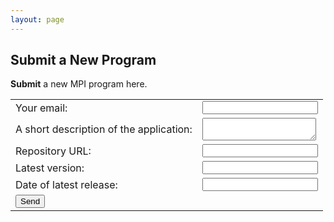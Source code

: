 ```yaml
---
layout: page
---
```


## Submit a New Program

**Submit** a new MPI program here. 

<form action="https://formspree.io/myrdzjpx" method="POST">

<table>

<tr>
<label>
 <td> Your email: </td>
 <td> <input type="text" name="_replyto"> </td>
</label>
</tr>

<tr> 
<label>
<td> A short description of the application: </td>
<td> <textarea name="message"></textarea> </td>
</label>
 </tr>

<!-- your other form fields go here -->

<tr> 
<label>
<td> Repository URL: </td>
<td> <input type="text" name="repo"> </td>
</label>
 </tr>

<tr> 
<label>
<td> Latest version: </td>
<td> <input type="text" name="version"> </td>
</label>
 </tr>

<tr> 
<label>
<td> Date of latest release: </td>
<td> <input type="text" name="release"> </td>
</label>
 </tr>

<tr> 
<td><button type="submit">Send</button> </td>
<td> </td> 
</tr>

</table>
</form>
